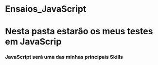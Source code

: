 # Ensaios_JavaScript
# Nesta pasta estarão os meus testes em JavaScrip

### JavaScript será uma das minhas principais Skills